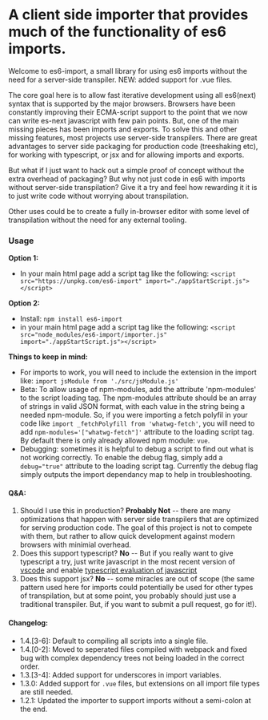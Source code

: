 # A client side importer that provides much of the functionality of es6 imports.

Welcome to es6-import, a small library for using es6 imports without the need for a server-side transpiler. NEW: added support for .vue files.

The core goal here is to allow fast iterative development using all es6(next) syntax that is supported by the major browsers.  Browsers have been constantly improving their ECMA-script support to the point that we now can write es-next javascript with few pain points. But, one of the main missing pieces has been imports and exports.  To solve this and other missing features, most projects use server-side transpilers.  There are great advantages to server side packaging for production code (treeshaking etc), for working with typescript, or jsx and for allowing imports and exports. 

But what if I just want to hack out a simple proof of concept without the extra overhead of packaging? But why not just code in es6 with imports without server-side transpilation?  Give it a try and feel how rewarding it it is to just write code without worrying about transpilation.

Other uses could be to create a fully in-browser editor with some level of transpilation without the need for any external tooling.

### Usage

**Option 1:** 
* In your main html page add a script tag like the following: 
 `<script src="https://unpkg.com/es6-import" import="./appStartScript.js"></script>`

**Option 2:**
* Install: `npm install es6-import`
* in your main html page add a script tag like the following: 
`<script src="node_modules/es6-import/importer.js" import="./appStartScript.js"></script>`

**Things to keep in mind:**
* For imports to work, you will need to include the extension in the import like: `import jsModule from './src/jsModule.js'`
* Beta: To allow usage of npm-modules, add the attribute 'npm-modules' to the script loading tag.  The npm-modules attribute should be an array of strings in valid JSON format, with each value in the string being a needed npm-module.  So, if you were importing a fetch polyfil in your code like `import _fetchPolyfill from 'whatwg-fetch'`, you will need to add `npm-modules='["whatwg-fetch"]'` attribute to the loading script tag. By default there is only already allowed npm module: `vue`.
* Debugging: sometimes it is helpful to debug a script to find out what is not working correctly.  To enable the debug flag, simply add a `debug="true"` attribute to the loading script tag.  Currently the debug flag simply outputs the import dependancy map to help in troubleshooting.

#### Q&A:
1. Should I use this in production? **Probably Not** -- there are many optimizations that happen with server side transpilers that are optimized for serving production code. The goal of this project is not to compete with them, but rather to allow quick development against modern browsers with minimial overhead.
2. Does this support typescript?  **No** -- But if you really want to give typescript a try, just write javascript in the most recent version of [vscode](https://code.visualstudio.com/) and enable [typescript evaluation of javascript](https://code.visualstudio.com/updates/v1_12#_typescript-23)
3. Does this support jsx? **No** -- some miracles are out of scope (the same pattern used here for imports could potentially be used for other types of transpilation, but at some point, you probably should just use a traditional transpiler.  But, if you want to submit a pull request, go for it!).

#### Changelog:

* 1.4.[3-6]: Default to compiling all scripts into a single file.
* 1.4.[0-2]: Moved to seperated files compiled with webpack and fixed bug with complex dependency trees not being loaded in the correct order.
* 1.3.[3-4]: Added support for underscores in import variables.
* 1.3.0: Added support for `.vue` files, but extensions on all import file types are still needed.
* 1.2.1: Updated the importer to support imports without a semi-colon at the end.
